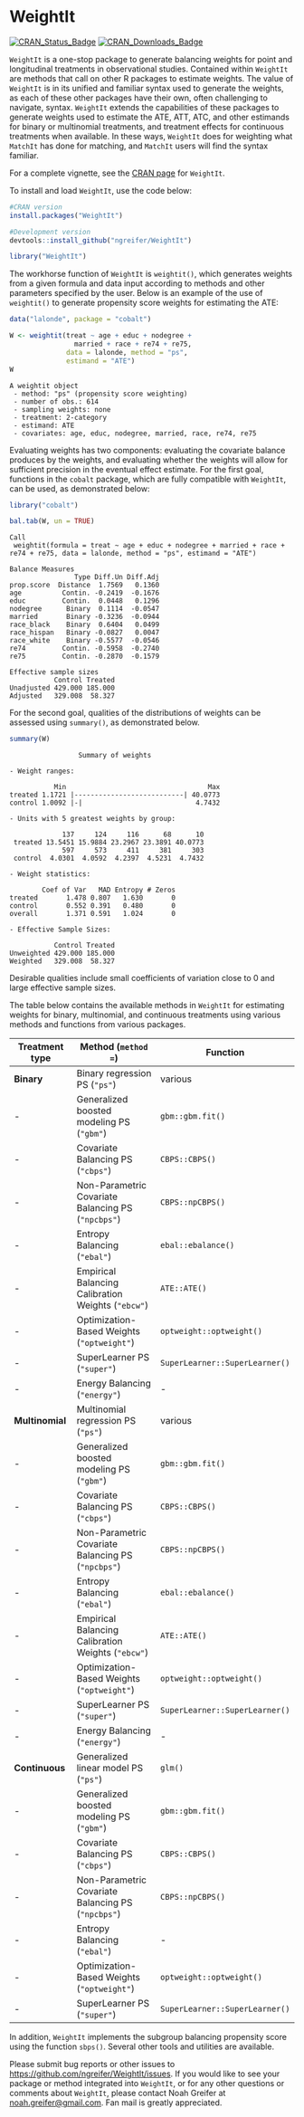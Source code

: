 
<!-- README.md is generated from README.Rmd. Please edit that file -->

# WeightIt

[![CRAN\_Status\_Badge](http://r-pkg.org/badges/version-last-release/WeightIt?color=0047ab)](https://cran.r-project.org/package=WeightIt)
[![CRAN\_Downloads\_Badge](http://cranlogs.r-pkg.org/badges/WeightIt?color=0047ab)](https://cran.r-project.org/package=WeightIt)

`WeightIt` is a one-stop package to generate balancing weights for point
and longitudinal treatments in observational studies. Contained within
`WeightIt` are methods that call on other R packages to estimate
weights. The value of `WeightIt` is in its unified and familiar syntax
used to generate the weights, as each of these other packages have their
own, often challenging to navigate, syntax. `WeightIt` extends the
capabilities of these packages to generate weights used to estimate the
ATE, ATT, ATC, and other estimands for binary or multinomial treatments,
and treatment effects for continuous treatments when available. In these
ways, `WeightIt` does for weighting what `MatchIt` has done for
matching, and `MatchIt` users will find the syntax familiar.

For a complete vignette, see the [CRAN
page](https://CRAN.R-project.org/package=WeightIt) for `WeightIt`.

To install and load `WeightIt`, use the code below:

``` r
#CRAN version
install.packages("WeightIt")

#Development version
devtools::install_github("ngreifer/WeightIt")

library("WeightIt")
```

The workhorse function of `WeightIt` is `weightit()`, which generates
weights from a given formula and data input according to methods and
other parameters specified by the user. Below is an example of the use
of `weightit()` to generate propensity score weights for estimating the
ATE:

``` r
data("lalonde", package = "cobalt")

W <- weightit(treat ~ age + educ + nodegree + 
                married + race + re74 + re75, 
              data = lalonde, method = "ps", 
              estimand = "ATE")
W
```

    A weightit object
     - method: "ps" (propensity score weighting)
     - number of obs.: 614
     - sampling weights: none
     - treatment: 2-category
     - estimand: ATE
     - covariates: age, educ, nodegree, married, race, re74, re75

Evaluating weights has two components: evaluating the covariate balance
produces by the weights, and evaluating whether the weights will allow
for sufficient precision in the eventual effect estimate. For the first
goal, functions in the `cobalt` package, which are fully compatible with
`WeightIt`, can be used, as demonstrated below:

``` r
library("cobalt")

bal.tab(W, un = TRUE)
```

    Call
     weightit(formula = treat ~ age + educ + nodegree + married + race + re74 + re75, data = lalonde, method = "ps", estimand = "ATE")
    
    Balance Measures
                    Type Diff.Un Diff.Adj
    prop.score  Distance  1.7569   0.1360
    age          Contin. -0.2419  -0.1676
    educ         Contin.  0.0448   0.1296
    nodegree      Binary  0.1114  -0.0547
    married       Binary -0.3236  -0.0944
    race_black    Binary  0.6404   0.0499
    race_hispan   Binary -0.0827   0.0047
    race_white    Binary -0.5577  -0.0546
    re74         Contin. -0.5958  -0.2740
    re75         Contin. -0.2870  -0.1579
    
    Effective sample sizes
               Control Treated
    Unadjusted 429.000 185.000
    Adjusted   329.008  58.327

For the second goal, qualities of the distributions of weights can be
assessed using `summary()`, as demonstrated below.

``` r
summary(W)
```

``` 
                 Summary of weights

- Weight ranges:

           Min                                   Max
treated 1.1721 |---------------------------| 40.0773
control 1.0092 |-|                            4.7432

- Units with 5 greatest weights by group:
                                                
             137     124     116      68      10
 treated 13.5451 15.9884 23.2967 23.3891 40.0773
             597     573     411     381     303
 control  4.0301  4.0592  4.2397  4.5231  4.7432

- Weight statistics:

        Coef of Var   MAD Entropy # Zeros
treated       1.478 0.807   1.630       0
control       0.552 0.391   0.480       0
overall       1.371 0.591   1.024       0

- Effective Sample Sizes:

           Control Treated
Unweighted 429.000 185.000
Weighted   329.008  58.327
```

Desirable qualities include small coefficients of variation close to 0
and large effective sample sizes.

The table below contains the available methods in `WeightIt` for
estimating weights for binary, multinomial, and continuous treatments
using various methods and functions from various packages.

| Treatment type  | Method (`method =`)                                | Function                       |
| --------------- | -------------------------------------------------- | ------------------------------ |
| **Binary**      | Binary regression PS (`"ps"`)                      | various                        |
| \-              | Generalized boosted modeling PS (`"gbm"`)          | `gbm::gbm.fit()`               |
| \-              | Covariate Balancing PS (`"cbps"`)                  | `CBPS::CBPS()`                 |
| \-              | Non-Parametric Covariate Balancing PS (`"npcbps"`) | `CBPS::npCBPS()`               |
| \-              | Entropy Balancing (`"ebal"`)                       | `ebal::ebalance()`             |
| \-              | Empirical Balancing Calibration Weights (`"ebcw"`) | `ATE::ATE()`                   |
| \-              | Optimization-Based Weights (`"optweight"`)         | `optweight::optweight()`       |
| \-              | SuperLearner PS (`"super"`)                        | `SuperLearner::SuperLearner()` |
| \-              | Energy Balancing (`"energy"`)                      | \-                             |
| **Multinomial** | Multinomial regression PS (`"ps"`)                 | various                        |
| \-              | Generalized boosted modeling PS (`"gbm"`)          | `gbm::gbm.fit()`               |
| \-              | Covariate Balancing PS (`"cbps"`)                  | `CBPS::CBPS()`                 |
| \-              | Non-Parametric Covariate Balancing PS (`"npcbps"`) | `CBPS::npCBPS()`               |
| \-              | Entropy Balancing (`"ebal"`)                       | `ebal::ebalance()`             |
| \-              | Empirical Balancing Calibration Weights (`"ebcw"`) | `ATE::ATE()`                   |
| \-              | Optimization-Based Weights (`"optweight"`)         | `optweight::optweight()`       |
| \-              | SuperLearner PS (`"super"`)                        | `SuperLearner::SuperLearner()` |
| \-              | Energy Balancing (`"energy"`)                      | \-                             |
| **Continuous**  | Generalized linear model PS (`"ps"`)               | `glm()`                        |
| \-              | Generalized boosted modeling PS (`"gbm"`)          | `gbm::gbm.fit()`               |
| \-              | Covariate Balancing PS (`"cbps"`)                  | `CBPS::CBPS()`                 |
| \-              | Non-Parametric Covariate Balancing PS (`"npcbps"`) | `CBPS::npCBPS()`               |
| \-              | Entropy Balancing (`"ebal"`)                       | \-                             |
| \-              | Optimization-Based Weights (`"optweight"`)         | `optweight::optweight()`       |
| \-              | SuperLearner PS (`"super"`)                        | `SuperLearner::SuperLearner()` |

In addition, `WeightIt` implements the subgroup balancing propensity
score using the function `sbps()`. Several other tools and utilities are
available.

Please submit bug reports or other issues to
<https://github.com/ngreifer/WeightIt/issues>. If you would like to see
your package or method integrated into `WeightIt`, or for any other
questions or comments about `WeightIt`, please contact Noah Greifer at
<noah.greifer@gmail.com>. Fan mail is greatly appreciated.

